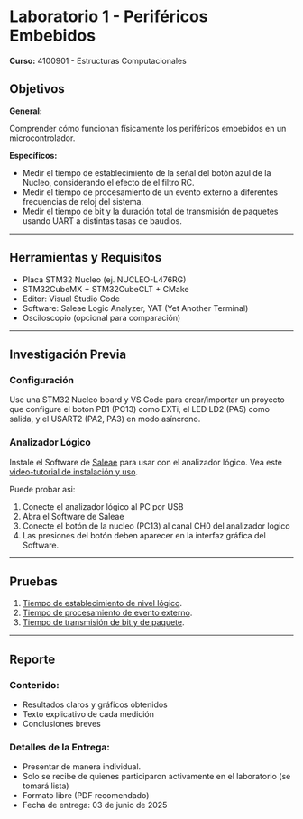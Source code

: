 # Laboratorio 1 - Periféricos Embebidos

**Curso:** 4100901 - Estructuras Computacionales

## Objetivos

**General:**

Comprender cómo funcionan físicamente los periféricos embebidos en un microcontrolador.

**Específicos:**

* Medir el tiempo de establecimiento de la señal del botón azul de la Nucleo, considerando el efecto de el filtro RC.
* Medir el tiempo de procesamiento de un evento externo a diferentes frecuencias de reloj del sistema.
* Medir el tiempo de bit y la duración total de transmisión de paquetes usando UART a distintas tasas de baudios.

---

## Herramientas y Requisitos

* Placa STM32 Nucleo (ej. NUCLEO-L476RG)
* STM32CubeMX + STM32CubeCLT + CMake
* Editor: Visual Studio Code
* Software: Saleae Logic Analyzer, YAT (Yet Another Terminal)
* Osciloscopio (opcional para comparación)

---

## Investigación Previa

### Configuración

Use una STM32 Nucleo board y VS Code para crear/importar un proyecto que configure el boton PB1 (PC13) como EXTi, el LED LD2 (PA5) como salida, y el USART2 (PA2, PA3) en modo asíncrono.

### Analizador Lógico

Instale el Software de [Saleae](https://www.saleae.com/pages/downloads) para usar con el analizador lógico. Vea este [video-tutorial de instalación y uso](https://www.youtube.com/watch?v=yUR-zxVpPeg).

Puede probar asi: 
1. Conecte el analizador lógico al PC por USB
2. Abra el Software de Saleae
3. Conecte el botón de la nucleo (PC13) al canal CH0 del analizador logico
4. Las presiones del botón deben aparecer en la interfaz gráfica del Software.

---

## Pruebas

1. [Tiempo de establecimiento de nivel lógico](doc/01.md).
2. [Tiempo de procesamiento de evento externo](doc/02.md).
3. [Tiempo de transmisión de bit y de paquete](doc/03.md).

---

## Reporte 

### Contenido:

* Resultados claros y gráficos obtenidos
* Texto explicativo de cada medición
* Conclusiones breves

### Detalles de la Entrega:

* Presentar de manera individual.
* Solo se recibe de quienes participaron activamente en el laboratorio (se tomará lista)
* Formato libre (PDF recomendado)
* Fecha de entrega: 03 de junio de 2025


